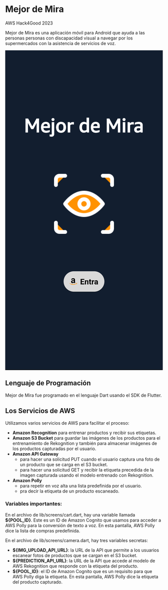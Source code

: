 # Mejor de Mira
AWS Hack4Good 2023

Mejor de Mira es una aplicación móvil para Android que ayuda a las personas personas con discapacidad visual a navegar por los supermercados con la asistencia de servicios de voz.

<img src="https://github.com/thelearner411/MDM/blob/main/mas_de_mira/assets/mejor-de-mira-screen.png" alt="Mejor de Mira Screen" style="display: block; margin: auto;"/>

## Lenguaje de Programación

Mejor de Mira fue programado en el lenguaje Dart usando el SDK de Flutter.


## Los Servicios de AWS

Utilizamos varios servicios de AWS para facilitar el proceso:

- <b>Amazon Recognition</b> para entrenar productos y recibir sus etiquetas.
- <b>Amazon S3 Bucket</b> para guardar las imágenes de los productos para el entrenamiento de Rekognition y también para almacenar imágenes de los productos capturadas por el usuario.
- <b>Amazon API Gateway</b>
  - para hacer una solicitud PUT cuando el usuario captura una foto de un producto que se carga en el S3 bucket.
  - para hacer una solicitud GET y recibir la etiqueta precedida de la imagen capturada usando el modelo entrenado con Rekognition.
- <b>Amazon Polly</b>
  - para repetir en voz alta una lista predefinida por el usuario.
  - pra decir la etiqueta de un producto escaneado.


### Variables importantes:
En el archivo de lib/screens/cart.dart, hay una variable llamada <b>${POOL_ID}</b>. Este es un ID de Amazon Cognito que usamos para acceder a AWS Polly para la conversión de texto a voz. En esta pantalla, AWS Polly dice la lista de compras predefinida.

En el archivo de lib/screens/camera.dart, hay tres variables secretas:
- <b>${IMG_UPLOAD_API_URL}</b>: la URL de la API que permite a los usuarios escanear fotos de productos que se cargan en el S3 bucket.
- <b>${PREDICTION_API_URL}</b>: la URL de la API que accede al modelo de AWS Rekognition que responde con la etiqueta del producto.
- <b>${POOL_ID}</b>: el ID de Amazon Cognito que es un requisito para que AWS Polly diga la etiqueta. En esta pantalla, AWS Polly dice la etiqueta del producto capturado.
